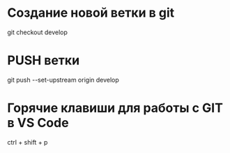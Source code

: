 # Создание новой ветки в git
git checkout develop
# PUSH ветки
git push --set-upstream origin develop
# Горячие клавиши для работы с GIT в VS Code
ctrl + shift + p
